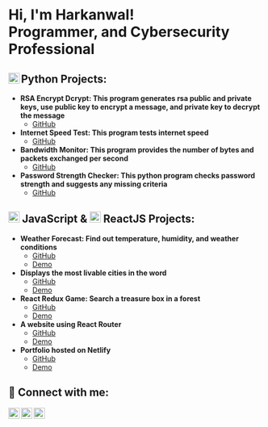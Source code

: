 <h1>Hi, I'm Harkanwal! <br/>Programmer, and Cybersecurity Professional</h1>

<h2><img align="left" alt="singh-harkanwal | Python" width="22px" src="https://cdn.jsdelivr.net/npm/simple-icons@3.13.0/icons/python.svg" />Python Projects:</h2>

- <b>RSA Encrypt Dcrypt: This program generates rsa public and private keys, use public key to encrypt a message, and private key to decrypt the message</b>
  - [GitHub](https://github.com/singh-harkanwal/rsa-encrypt-decrypt)
- <b>Internet Speed Test: This program tests internet speed</b>
  - [GitHub](https://github.com/singh-harkanwal/internet-speed-test)
- <b>Bandwidth Monitor: This program provides the number of bytes and packets exchanged per second</b>
  - [GitHub](https://github.com/singh-harkanwal/bandwidth-monitor)
- <b>Password Strength Checker: This python program checks password strength and suggests any missing criteria</b>
  - [GitHub](https://github.com/singh-harkanwal/password-strength-checker)
   
<h2><img alt="singh-harkanwal | JavaScript" width="22px" src="https://cdn.jsdelivr.net/npm/simple-icons@3.13.0/icons/javascript.svg" /> JavaScript & 
  <img alt="singh-harkanwal | ReactJS" width="22px" src="https://cdn.jsdelivr.net/npm/simple-icons@3.13.0/icons/react.svg" /> ReactJS Projects:</h2>

- <b>Weather Forecast: Find out temperature, humidity, and weather conditions</b>
  - [GitHub](https://github.com/singh-harkanwal/weather-forecast)
  - [Demo](https://weather-forecast-hs.netlify.app/)
- <b>Displays the most livable cities in the word</b>
  - [GitHub](https://github.com/singh-harkanwal/the-most-livable-city)
  - [Demo](https://the-most-livable-city-hs.netlify.app/)
- <b>React Redux Game: Search a treasure box in a forest</b>
  - [GitHub](https://github.com/singh-harkanwal/react-redux-game)
  - [Demo](https://react-redux-game-hs.netlify.app/)
- <b>A website using React Router</b>
  - [GitHub](https://github.com/singh-harkanwal/city-pizza)
  - [Demo](https://city-pizza-hs.netlify.app/)
- <b>Portfolio hosted on Netlify</b>
  - [GitHub](https://github.com/singh-harkanwal/portfolio)
  - [Demo](https://singh-harkanwal.netlify.app/)

<h2> 🤳 Connect with me:</h2>

[<img align="left" alt="singh-harkanwal | LinkedIn" width="22px" src="https://cdn.jsdelivr.net/npm/simple-icons@3.13.0/icons/linkedin.svg" />][LinkedIn]
[<img align="left" alt="singh-harkanwal | Netlify" width="22px" src="https://cdn.jsdelivr.net/npm/simple-icons@3.13.0/icons/netlify.svg" />][Portfolio]
[<img align="left" alt="singh-harkanwal | Github" width="22px" src="https://cdn.jsdelivr.net/npm/simple-icons@3.13.0/icons/github.svg" />][Github]

[Linkedin]: https://www.linkedin.com/in/singh-harkanwal/
[Portfolio]: https://singh-harkanwal.netlify.app/
[GitHub]: https://github.com/singh-harkanwal/

